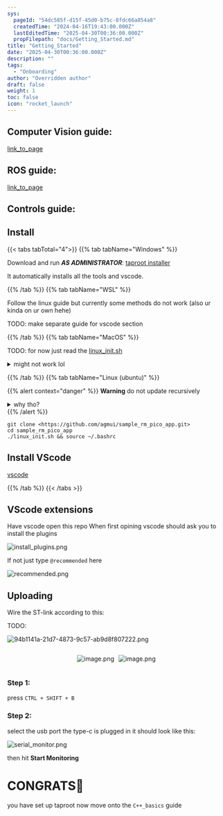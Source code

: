 ```yaml
---
sys:
  pageId: "54dc585f-d15f-45d0-b75c-8fdc66a854a8"
  createdTime: "2024-04-16T19:43:00.000Z"
  lastEditedTime: "2025-04-30T00:36:00.000Z"
  propFilepath: "docs/Getting_Started.md"
title: "Getting_Started"
date: "2025-04-30T00:36:00.000Z"
description: ""
tags:
  - "Onboarding"
author: "Overridden author"
draft: false
weight: 1
toc: false
icon: "rocket_launch"
---
```


## Computer Vision guide:

[link_to_page](86d45bc0-388b-4d26-8848-44f255f73d0e)

## ROS guide:

[link_to_page](3c76c1de-ec8f-46d6-8b0a-294005edc2d5)

## Controls guide:

## Install

{{< tabs tabTotal="4">}}
{{% tab tabName="Windows" %}}

Download and run _**AS ADMINISTRATOR**_: [taproot installer](https://github.com/Thornbots/TeachingFreshies/releases/tag/1.0)

It automatically installs all the tools and vscode.

{{% /tab %}}
{{% tab tabName="WSL" %}}

Follow the linux guide but currently some methods do not work (also ur kinda on ur own hehe)

TODO: make separate guide for vscode section

{{% /tab %}}
{{% tab tabName="MacOS" %}}

TODO: for now just read the [linux_init.sh](https://github.com/agmui/sample_rm_pico_app/blob/main/linux_init.sh)

<details>
<summary>might not work lol</summary>

`brew install libusb pkg-config`

Next install: [vscode](https://code.visualstudio.com/Download)

</details>

{{% /tab %}}
{{% tab tabName="Linux (ubuntu)" %}}

{{% alert context="danger" %}}
**Warning** do not update recursively
<details>
<summary>why tho?</summary>
There are some submodules that may go on for a while (like tinyusb) and I highly
recommend you don't need to get them.
If you want to see what submodules I update just look in `linux_init.sh`
</details>
{{% /alert %}}

```shell
git clone <https://github.com/agmui/sample_rm_pico_app.git>
cd sample_rm_pico_app
./linux_init.sh && source ~/.bashrc
```

## Install VScode

[vscode](https://code.visualstudio.com/Download)

{{% /tab %}}
{{< /tabs >}}

## VScode extensions

Have vscode open this repo
When first opining vscode should ask you to install the plugins

![install_plugins.png](https://prod-files-secure.s3.us-west-2.amazonaws.com/d518164a-d88e-44d1-a4ee-3adb3bd8bce0/89bd30f0-1825-4e77-867b-0a41ce370880/install_plugins.png?X-Amz-Algorithm=AWS4-HMAC-SHA256&X-Amz-Content-Sha256=UNSIGNED-PAYLOAD&X-Amz-Credential=ASIAZI2LB466XEVHBL4E%2F20250605%2Fus-west-2%2Fs3%2Faws4_request&X-Amz-Date=20250605T100946Z&X-Amz-Expires=3600&X-Amz-Security-Token=IQoJb3JpZ2luX2VjEGkaCXVzLXdlc3QtMiJHMEUCIQCm0ILrAsJqLFXcODuIk5vHpwd37vWTWZFMKGBUNMNELwIgD1aHWSWf%2FPS%2F6Dw4rcmYNiGiWlMg3joljrAUbYKwio4q%2FwMIQhAAGgw2Mzc0MjMxODM4MDUiDMYe%2B3Hhha9kbfiVCSrcA407F1T7txwIDUYBwkNAxiNf%2BLYOXM00TCisL7DMO7t2OANoBqoH2dW%2BkEnr5C4Ud55JrnUrvaLrWfbAriFXI9ZLPSwPJptf9%2Fh4cSmUAxZrHlBRw4cUIGFuwbdZRv%2BJjXCEGOb%2B0fndCefdbeHjxL5HtTU2mS%2Brs04gCQCIgnpJAQpg8B7i0gwce4BcXfE7vODhZcl01NbHeikOlbxZPfwquNT7a5Mu%2FWQZk9qioIrHDxEqXzdJkHLzcW2mjUeMPmoQJS4tYE3PsyGLV0pvVIJZl7w70ruRU%2Botrlke5ecE2sVfvBpQ9%2FJCyBtwa1wCbhcAy83lBLJJQnTYKWHPajo7Tmn11IILxKSr2iyKglV10lareU4B1xKi8WDGo1dPYP3YZZo8AU0es%2Bl8dYUZpy8ry4Wt4ZDOWIapLLb4tn6ez3uBoYThZnCrKCmWa6jjHyTYtJV5f8AOMEofOW67gdFhZ6zjEVOMAE2x4%2FWmbqL7NZ8ZLhvAYdppPWGzRvcy9iZNqJWh8UBf9Yxt7pUqMuqWGUnJf4aFFZuJiiFQhB3mEJqbF1o%2FKoCVMZ7QddJP4t2XIGQGWnb4GUsc5Szt9yct9EYnNBbtHGEr2kkfssiQnoMAK55W%2FUFON0PhMJSvhcIGOqUB3G1GTeDpZvEClsdhIJAlu4eTTrhAXB%2FM7dsC%2BFy8ZX7GIfpJgIrAi4k2kVpIwScuWs6oXvidXpbSfcaMRxomC%2BXJfGm6FW5mgCOMFeFozmK2IVOI%2FO9mFm65tOyYYW05s7lK97zIgv1fL3G68HgpO3VR9cvgfPZkefFqs8C784%2FpCvpWY5A2QODAe%2BnQU%2FAftjs0%2FrPEjqTQ00eoajwdnxhaGzpg&X-Amz-Signature=7973c359c88adf79cd494c6c4c751e47049b6e962587da135fac786892300176&X-Amz-SignedHeaders=host&x-id=GetObject)

If not just type `@recommended` here  

![recommended.png](https://prod-files-secure.s3.us-west-2.amazonaws.com/d518164a-d88e-44d1-a4ee-3adb3bd8bce0/61e661e9-5d85-4dfc-be0d-8d2097a5e793/recommended.png?X-Amz-Algorithm=AWS4-HMAC-SHA256&X-Amz-Content-Sha256=UNSIGNED-PAYLOAD&X-Amz-Credential=ASIAZI2LB466XEVHBL4E%2F20250605%2Fus-west-2%2Fs3%2Faws4_request&X-Amz-Date=20250605T100946Z&X-Amz-Expires=3600&X-Amz-Security-Token=IQoJb3JpZ2luX2VjEGkaCXVzLXdlc3QtMiJHMEUCIQCm0ILrAsJqLFXcODuIk5vHpwd37vWTWZFMKGBUNMNELwIgD1aHWSWf%2FPS%2F6Dw4rcmYNiGiWlMg3joljrAUbYKwio4q%2FwMIQhAAGgw2Mzc0MjMxODM4MDUiDMYe%2B3Hhha9kbfiVCSrcA407F1T7txwIDUYBwkNAxiNf%2BLYOXM00TCisL7DMO7t2OANoBqoH2dW%2BkEnr5C4Ud55JrnUrvaLrWfbAriFXI9ZLPSwPJptf9%2Fh4cSmUAxZrHlBRw4cUIGFuwbdZRv%2BJjXCEGOb%2B0fndCefdbeHjxL5HtTU2mS%2Brs04gCQCIgnpJAQpg8B7i0gwce4BcXfE7vODhZcl01NbHeikOlbxZPfwquNT7a5Mu%2FWQZk9qioIrHDxEqXzdJkHLzcW2mjUeMPmoQJS4tYE3PsyGLV0pvVIJZl7w70ruRU%2Botrlke5ecE2sVfvBpQ9%2FJCyBtwa1wCbhcAy83lBLJJQnTYKWHPajo7Tmn11IILxKSr2iyKglV10lareU4B1xKi8WDGo1dPYP3YZZo8AU0es%2Bl8dYUZpy8ry4Wt4ZDOWIapLLb4tn6ez3uBoYThZnCrKCmWa6jjHyTYtJV5f8AOMEofOW67gdFhZ6zjEVOMAE2x4%2FWmbqL7NZ8ZLhvAYdppPWGzRvcy9iZNqJWh8UBf9Yxt7pUqMuqWGUnJf4aFFZuJiiFQhB3mEJqbF1o%2FKoCVMZ7QddJP4t2XIGQGWnb4GUsc5Szt9yct9EYnNBbtHGEr2kkfssiQnoMAK55W%2FUFON0PhMJSvhcIGOqUB3G1GTeDpZvEClsdhIJAlu4eTTrhAXB%2FM7dsC%2BFy8ZX7GIfpJgIrAi4k2kVpIwScuWs6oXvidXpbSfcaMRxomC%2BXJfGm6FW5mgCOMFeFozmK2IVOI%2FO9mFm65tOyYYW05s7lK97zIgv1fL3G68HgpO3VR9cvgfPZkefFqs8C784%2FpCvpWY5A2QODAe%2BnQU%2FAftjs0%2FrPEjqTQ00eoajwdnxhaGzpg&X-Amz-Signature=460ee0c05866b5686afa44ac590a085687855ff7e804c31855bd853c5419b520&X-Amz-SignedHeaders=host&x-id=GetObject)

## Uploading

Wire the ST-link according to this:

TODO:

![94b1141a-21d7-4873-9c57-ab9d8f807222.png](https://prod-files-secure.s3.us-west-2.amazonaws.com/d518164a-d88e-44d1-a4ee-3adb3bd8bce0/e5fad17d-ab82-4300-9f4c-505ab4b1202c/94b1141a-21d7-4873-9c57-ab9d8f807222.png?X-Amz-Algorithm=AWS4-HMAC-SHA256&X-Amz-Content-Sha256=UNSIGNED-PAYLOAD&X-Amz-Credential=ASIAZI2LB466XEVHBL4E%2F20250605%2Fus-west-2%2Fs3%2Faws4_request&X-Amz-Date=20250605T100946Z&X-Amz-Expires=3600&X-Amz-Security-Token=IQoJb3JpZ2luX2VjEGkaCXVzLXdlc3QtMiJHMEUCIQCm0ILrAsJqLFXcODuIk5vHpwd37vWTWZFMKGBUNMNELwIgD1aHWSWf%2FPS%2F6Dw4rcmYNiGiWlMg3joljrAUbYKwio4q%2FwMIQhAAGgw2Mzc0MjMxODM4MDUiDMYe%2B3Hhha9kbfiVCSrcA407F1T7txwIDUYBwkNAxiNf%2BLYOXM00TCisL7DMO7t2OANoBqoH2dW%2BkEnr5C4Ud55JrnUrvaLrWfbAriFXI9ZLPSwPJptf9%2Fh4cSmUAxZrHlBRw4cUIGFuwbdZRv%2BJjXCEGOb%2B0fndCefdbeHjxL5HtTU2mS%2Brs04gCQCIgnpJAQpg8B7i0gwce4BcXfE7vODhZcl01NbHeikOlbxZPfwquNT7a5Mu%2FWQZk9qioIrHDxEqXzdJkHLzcW2mjUeMPmoQJS4tYE3PsyGLV0pvVIJZl7w70ruRU%2Botrlke5ecE2sVfvBpQ9%2FJCyBtwa1wCbhcAy83lBLJJQnTYKWHPajo7Tmn11IILxKSr2iyKglV10lareU4B1xKi8WDGo1dPYP3YZZo8AU0es%2Bl8dYUZpy8ry4Wt4ZDOWIapLLb4tn6ez3uBoYThZnCrKCmWa6jjHyTYtJV5f8AOMEofOW67gdFhZ6zjEVOMAE2x4%2FWmbqL7NZ8ZLhvAYdppPWGzRvcy9iZNqJWh8UBf9Yxt7pUqMuqWGUnJf4aFFZuJiiFQhB3mEJqbF1o%2FKoCVMZ7QddJP4t2XIGQGWnb4GUsc5Szt9yct9EYnNBbtHGEr2kkfssiQnoMAK55W%2FUFON0PhMJSvhcIGOqUB3G1GTeDpZvEClsdhIJAlu4eTTrhAXB%2FM7dsC%2BFy8ZX7GIfpJgIrAi4k2kVpIwScuWs6oXvidXpbSfcaMRxomC%2BXJfGm6FW5mgCOMFeFozmK2IVOI%2FO9mFm65tOyYYW05s7lK97zIgv1fL3G68HgpO3VR9cvgfPZkefFqs8C784%2FpCvpWY5A2QODAe%2BnQU%2FAftjs0%2FrPEjqTQ00eoajwdnxhaGzpg&X-Amz-Signature=551673edf4c6139f587ab4780ab7254e90d2564d09a1390a34032660a61bdf11&X-Amz-SignedHeaders=host&x-id=GetObject)

<div style="display: flex;flex-direction: row; column-gap:10px; max-width: 630px;justify-content: center;">
<div>

![image.png](https://prod-files-secure.s3.us-west-2.amazonaws.com/d518164a-d88e-44d1-a4ee-3adb3bd8bce0/210ecb78-1116-4d7b-b9b7-2292f66fa2c2/image.png?X-Amz-Algorithm=AWS4-HMAC-SHA256&X-Amz-Content-Sha256=UNSIGNED-PAYLOAD&X-Amz-Credential=ASIAZI2LB466SCAZGI56%2F20250605%2Fus-west-2%2Fs3%2Faws4_request&X-Amz-Date=20250605T100948Z&X-Amz-Expires=3600&X-Amz-Security-Token=IQoJb3JpZ2luX2VjEGkaCXVzLXdlc3QtMiJGMEQCIEp7FamIOfuFPYavV5JbSz3LK2vF%2FYHm08DdGMVhm1zWAiBDho4NFyxBcFEntCZlCc4HUiLdhPlZ09advwqOrZjxdCr%2FAwhCEAAaDDYzNzQyMzE4MzgwNSIMmt2KxihEZC8fWFcbKtwDEenuurI%2Bmeyp4AbsC%2BgD3o%2FdXzhlJ%2FIBehQOUqwB0YHpJJfbVDxexuqlcaacK8yncmYh2VnARnXB0fXLJp2C7LYiyJ4LG0zs42qn0laT5IUI6r1zwMzsYeqYebHmAPanm3AFUmOe78XgSF3g0BNocMoe6Pee0Me3d6nIAvGWwuVr5vgzPK4qoYvbf3xSPjmPbvvuVSBpI0opknT7Ko3wbnlYCBWoTKG4XVRrZTLDuuXWxmWFVzGkoWksuaUQnkVKSV8u9iF7%2By%2F%2F0QsGiPzvqNoAEczdpVJBECnVwXVnOm3lLnJ6yMR6dB8SHOFqs77qUmx3nF%2FogMUMBSD9KRBmKLexD5KEG%2BrKnAgbpThDri4T4kZfoMRWNlQ5ziJRWe5K1A3nBG62idgxc%2FhOTrOC%2BTEucH6vfN1yMiNBNqCxFHPikFpBZAhWJSlZnYiy4JoQcMoCj1qFznnwe4NgwbhXr331iSb53dHUvz6CvXgd4KX1HF8v9DPUZfR7l%2BYyGdDopYUYj4IiT2rrAtDurKzcnQs%2BzBjLAEULu0B1Vpg4THc%2B%2BIQTnmPSwRLwkUy1IDZl%2FWsNOLC8B9Sn28LQxrXZMpVwYkn4r%2BSWMrixlr4XID7Xeu1o23JMu1VWPHIwj6%2BFwgY6pgGIWbXWisPYNHEIZKyKSvi53HoV3aSflyoRmA4e2VBPet8QehmHD%2F9xSbsszFLrAKiCD0K0M5wKXZNxoAikCPwTU9Ac4NNHa9aHzwaw0mLMy6J8B%2BRLM%2F2rrqrF9cOrvTw99XIlgTDBrdOQz8w8y4crSlhU2lGtNi6le9tVzjrp1RWE%2BbCYCzCCPX9UsGgtx79gTmDKoT4iOcz9%2B8UnW7u2fTu8kmTN&X-Amz-Signature=f4d0a909b337d9d7181f4fc77d7a698426266806f8b057d224a0bf720d47499b&X-Amz-SignedHeaders=host&x-id=GetObject)

</div>
<div>

![image.png](https://prod-files-secure.s3.us-west-2.amazonaws.com/d518164a-d88e-44d1-a4ee-3adb3bd8bce0/33a0fd0f-8ca6-4a86-8e09-26e95ded1fff/image.png?X-Amz-Algorithm=AWS4-HMAC-SHA256&X-Amz-Content-Sha256=UNSIGNED-PAYLOAD&X-Amz-Credential=ASIAZI2LB466QQBX3NPO%2F20250605%2Fus-west-2%2Fs3%2Faws4_request&X-Amz-Date=20250605T100949Z&X-Amz-Expires=3600&X-Amz-Security-Token=IQoJb3JpZ2luX2VjEGkaCXVzLXdlc3QtMiJHMEUCIQCagWWkagxwZ1x6Dj4Mu51f7nftmAdBLUpjOxbvuOQVTgIgX9STw%2BMtpJtJhJDxEKP8EcwXygGuLGbRqmzrJ7yvCxsq%2FwMIQhAAGgw2Mzc0MjMxODM4MDUiDJOlkbq9ehyNnRG%2BbCrcA7xRgOTuXO0Xk0ld%2FqZkwUomiZTinUwEqPWnY75puelng81EyJVeKPT1%2FhIKqal4RJIW5tqMaG7phbTHTMjzgkzUmwUxi6avLE073fwBzV9Id3iR5rOBzqOgg0%2FkwAkBsreHdK5RItuMU%2BaoMA1QLmE0hpRpf9s3Bi8z6xeb7B8T%2BDcYtBtnGn0z2OLetBEiauMc41%2BfKw8H8DY2zqrn2Ec7FXSC262mGZiDzpFkh%2BsXRJSi8fhtAT2HyxkQY4j6jwRgMqs5hkKy2xx3uipa%2FC0WkQZSCAMbqR%2BZLEAZy174mAVl9nlxIFjJIaYD833OWYcsur65gX9fFUPT01mtofj2ZZgJ8a5UiW6M%2BL0o%2Fnzh6HaJrg8%2BkuoQYyo3IbaCBA1Jb0RoFx%2FmJR2K%2BLdnfkiUCfD6l11Kpcwq0cN0PzgoQkT4BwSll3Yz60A9STbkR9j6u1HLOXtudrjvNG9K0uzOVq71Z6nnx%2FfFsqlHzWzqoG6vT5tHLnflosSPDrvKS3mRPdJ3hO9C%2FmpJnBJm3CBrbQvNRSaDjtYSZGMGT9tbvqcRv0zWa57VaDKxYZYFxon8vHWVFCXyKNkoEdJX0Po3NQrP9wXWAZ9nlTHwH1cgSmLh%2BXMsmSTHf6oFMKWuhcIGOqUB6aKkT%2FY1fxEXwXgbaNdKn5Z6uclYv7y3e8XEHiDl9ifqPKV6pCflYAhqwxMqZXl2clBh3jOonwa%2BPEllyzwk0fi7XYBk6%2F4aCbc9bQpzc%2BKRajP1Csj8ERE60w6cxcmrLwX%2BFgHmoEF966YBd27OFxpOgu5jvdrF%2Fgc2RBeOlF8uOOTeox04aC1xQV571jumXUIAIZtIBVkGr5Y%2BTXtKqoEAaYEu&X-Amz-Signature=94301c6fde69a82fec9a7808dfcdb6060b128f97128273066424728dcc8e00f0&X-Amz-SignedHeaders=host&x-id=GetObject)

</div>
</div>

### Step 1:

press `CTRL + SHIFT + B`

### Step 2:

select the usb port the type-c is plugged in it should look like this:

![serial_monitor.png](https://prod-files-secure.s3.us-west-2.amazonaws.com/d518164a-d88e-44d1-a4ee-3adb3bd8bce0/f03f4774-05d4-4393-b6a0-d5efb6d315ab/serial_monitor.png?X-Amz-Algorithm=AWS4-HMAC-SHA256&X-Amz-Content-Sha256=UNSIGNED-PAYLOAD&X-Amz-Credential=ASIAZI2LB466XEVHBL4E%2F20250605%2Fus-west-2%2Fs3%2Faws4_request&X-Amz-Date=20250605T100946Z&X-Amz-Expires=3600&X-Amz-Security-Token=IQoJb3JpZ2luX2VjEGkaCXVzLXdlc3QtMiJHMEUCIQCm0ILrAsJqLFXcODuIk5vHpwd37vWTWZFMKGBUNMNELwIgD1aHWSWf%2FPS%2F6Dw4rcmYNiGiWlMg3joljrAUbYKwio4q%2FwMIQhAAGgw2Mzc0MjMxODM4MDUiDMYe%2B3Hhha9kbfiVCSrcA407F1T7txwIDUYBwkNAxiNf%2BLYOXM00TCisL7DMO7t2OANoBqoH2dW%2BkEnr5C4Ud55JrnUrvaLrWfbAriFXI9ZLPSwPJptf9%2Fh4cSmUAxZrHlBRw4cUIGFuwbdZRv%2BJjXCEGOb%2B0fndCefdbeHjxL5HtTU2mS%2Brs04gCQCIgnpJAQpg8B7i0gwce4BcXfE7vODhZcl01NbHeikOlbxZPfwquNT7a5Mu%2FWQZk9qioIrHDxEqXzdJkHLzcW2mjUeMPmoQJS4tYE3PsyGLV0pvVIJZl7w70ruRU%2Botrlke5ecE2sVfvBpQ9%2FJCyBtwa1wCbhcAy83lBLJJQnTYKWHPajo7Tmn11IILxKSr2iyKglV10lareU4B1xKi8WDGo1dPYP3YZZo8AU0es%2Bl8dYUZpy8ry4Wt4ZDOWIapLLb4tn6ez3uBoYThZnCrKCmWa6jjHyTYtJV5f8AOMEofOW67gdFhZ6zjEVOMAE2x4%2FWmbqL7NZ8ZLhvAYdppPWGzRvcy9iZNqJWh8UBf9Yxt7pUqMuqWGUnJf4aFFZuJiiFQhB3mEJqbF1o%2FKoCVMZ7QddJP4t2XIGQGWnb4GUsc5Szt9yct9EYnNBbtHGEr2kkfssiQnoMAK55W%2FUFON0PhMJSvhcIGOqUB3G1GTeDpZvEClsdhIJAlu4eTTrhAXB%2FM7dsC%2BFy8ZX7GIfpJgIrAi4k2kVpIwScuWs6oXvidXpbSfcaMRxomC%2BXJfGm6FW5mgCOMFeFozmK2IVOI%2FO9mFm65tOyYYW05s7lK97zIgv1fL3G68HgpO3VR9cvgfPZkefFqs8C784%2FpCvpWY5A2QODAe%2BnQU%2FAftjs0%2FrPEjqTQ00eoajwdnxhaGzpg&X-Amz-Signature=e7ab0ea95136f14069ecbbc68ddc6928056419e96c3f264647c37c5f6291f2f7&X-Amz-SignedHeaders=host&x-id=GetObject)

then hit **Start Monitoring**

# CONGRATS🎉

you have set up taproot now move onto the `C++_basics` guide
